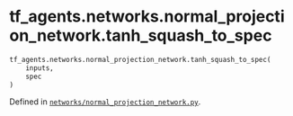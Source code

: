 <div itemscope itemtype="http://developers.google.com/ReferenceObject">
<meta itemprop="name" content="tf_agents.networks.normal_projection_network.tanh_squash_to_spec" />
<meta itemprop="path" content="Stable" />
</div>

# tf_agents.networks.normal_projection_network.tanh_squash_to_spec



``` python
tf_agents.networks.normal_projection_network.tanh_squash_to_spec(
    inputs,
    spec
)
```



Defined in [`networks/normal_projection_network.py`](https://github.com/tensorflow/agents/tree/master/tf_agents/networks/normal_projection_network.py).

<!-- Placeholder for "Used in" -->
